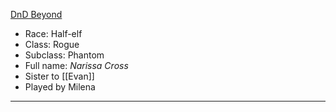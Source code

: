 [DnD Beyond](https://www.dndbeyond.com/characters/78812464)

- Race: Half-elf
- Class: Rogue
- Subclass: Phantom
- Full name:  *Narissa Cross*
- Sister to [[Evan]]
- Played by Milena
---